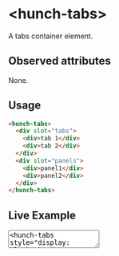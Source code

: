 # &lt;hunch-tabs>

A tabs container element.

## Observed attributes

None.

## Usage

```html
<hunch-tabs>
  <div slot="tabs">
    <div>tab 1</div>
    <div>tab 2</div>
  </div>
  <div slot="panels">
    <div>panel1</div>
    <div>panel2</div>
  </div>
</hunch-tabs>
```

## Live Example

<style>
  .tabs {
    display: flex;
    cursor: pointer;
    border-bottom: 1px solid lightgray;
  }
  .tabs > * {
    padding: 0.5rem 1rem;
  }
  .tabs > *.active {
    color: royalblue;
    border-bottom: 2px solid currentcolor;
  }
  .panels {
    padding: 1rem;
  }
</style>

<live-element>
<textarea>
<hunch-tabs style="display: block; border: 1px solid lightgray; padding: 1rem">
  <div slot="tabs" class="tabs">
    <div>tab 1</div>
    <div>tab 2</div>
  </div>
  <div slot="panels" class="panels">
    <div>panel1</div>
    <div>panel2</div>
  </div>
</hunch-tabs>
</textarea>
</live-element>

<script src="../src/hunch-tabs.ts"></script>
